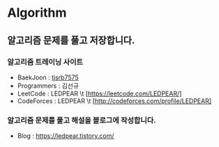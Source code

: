 # Algorithm
## 알고리즘 문제를 풀고 저장합니다.

### 알고리즘 트레이닝 사이트

- BaekJoon : [tjsrb7575][BeakJoon]
- Programmers : 김선규
- LeetCode : LEDPEAR \t [https://leetcode.com/LEDPEAR/]
- CodeForces : LEDPEAR \t [http://codeforces.com/profile/LEDPEAR]

### 알고리즘 문제를 풀고 해설을 블로그에 작성합니다.
- Blog : https://ledpear.tistory.com/

[BeakJoon]:https://www.acmicpc.net/user/tjsrb7575
